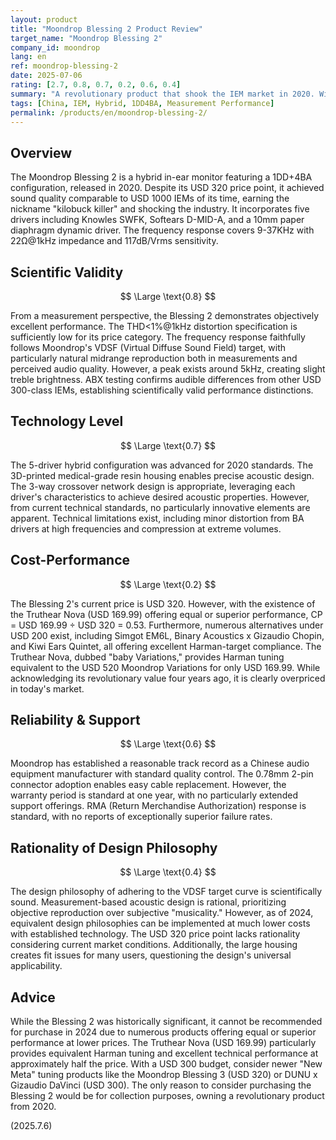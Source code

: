 ```yaml
---
layout: product
title: "Moondrop Blessing 2 Product Review"
target_name: "Moondrop Blessing 2"
company_id: moondrop
lang: en
ref: moondrop-blessing-2
date: 2025-07-06
rating: [2.7, 0.8, 0.7, 0.2, 0.6, 0.4]
summary: "A revolutionary product that shook the IEM market in 2020. With its 1DD+4BA configuration at USD 320, it provided performance comparable to USD 1000 IEMs of its era, causing industry-wide price disruption. Measurement performance is excellent, particularly the natural midrange reproduction. However, after 4 years, numerous competitors like Truthear Nova (USD 169.99) offer equal or superior performance at approximately half the price, severely degrading its cost-performance ratio."
tags: [China, IEM, Hybrid, 1DD4BA, Measurement Performance]
permalink: /products/en/moondrop-blessing-2/
---
```


## Overview

The Moondrop Blessing 2 is a hybrid in-ear monitor featuring a 1DD+4BA configuration, released in 2020. Despite its USD 320 price point, it achieved sound quality comparable to USD 1000 IEMs of its time, earning the nickname "kilobuck killer" and shocking the industry. It incorporates five drivers including Knowles SWFK, Softears D-MID-A, and a 10mm paper diaphragm dynamic driver. The frequency response covers 9-37KHz with 22Ω@1kHz impedance and 117dB/Vrms sensitivity.

## Scientific Validity

$$ \Large \text{0.8} $$

From a measurement perspective, the Blessing 2 demonstrates objectively excellent performance. The THD<1%@1kHz distortion specification is sufficiently low for its price category. The frequency response faithfully follows Moondrop's VDSF (Virtual Diffuse Sound Field) target, with particularly natural midrange reproduction both in measurements and perceived audio quality. However, a peak exists around 5kHz, creating slight treble brightness. ABX testing confirms audible differences from other USD 300-class IEMs, establishing scientifically valid performance distinctions.

## Technology Level

$$ \Large \text{0.7} $$

The 5-driver hybrid configuration was advanced for 2020 standards. The 3D-printed medical-grade resin housing enables precise acoustic design. The 3-way crossover network design is appropriate, leveraging each driver's characteristics to achieve desired acoustic properties. However, from current technical standards, no particularly innovative elements are apparent. Technical limitations exist, including minor distortion from BA drivers at high frequencies and compression at extreme volumes.

## Cost-Performance

$$ \Large \text{0.2} $$

The Blessing 2's current price is USD 320. However, with the existence of the Truthear Nova (USD 169.99) offering equal or superior performance, CP = USD 169.99 ÷ USD 320 = 0.53. Furthermore, numerous alternatives under USD 200 exist, including Simgot EM6L, Binary Acoustics x Gizaudio Chopin, and Kiwi Ears Quintet, all offering excellent Harman-target compliance. The Truthear Nova, dubbed "baby Variations," provides Harman tuning equivalent to the USD 520 Moondrop Variations for only USD 169.99. While acknowledging its revolutionary value four years ago, it is clearly overpriced in today's market.

## Reliability & Support

$$ \Large \text{0.6} $$

Moondrop has established a reasonable track record as a Chinese audio equipment manufacturer with standard quality control. The 0.78mm 2-pin connector adoption enables easy cable replacement. However, the warranty period is standard at one year, with no particularly extended support offerings. RMA (Return Merchandise Authorization) response is standard, with no reports of exceptionally superior failure rates.

## Rationality of Design Philosophy

$$ \Large \text{0.4} $$

The design philosophy of adhering to the VDSF target curve is scientifically sound. Measurement-based acoustic design is rational, prioritizing objective reproduction over subjective "musicality." However, as of 2024, equivalent design philosophies can be implemented at much lower costs with established technology. The USD 320 price point lacks rationality considering current market conditions. Additionally, the large housing creates fit issues for many users, questioning the design's universal applicability.

## Advice

While the Blessing 2 was historically significant, it cannot be recommended for purchase in 2024 due to numerous products offering equal or superior performance at lower prices. The Truthear Nova (USD 169.99) particularly provides equivalent Harman tuning and excellent technical performance at approximately half the price. With a USD 300 budget, consider newer "New Meta" tuning products like the Moondrop Blessing 3 (USD 320) or DUNU x Gizaudio DaVinci (USD 300). The only reason to consider purchasing the Blessing 2 would be for collection purposes, owning a revolutionary product from 2020.

(2025.7.6)